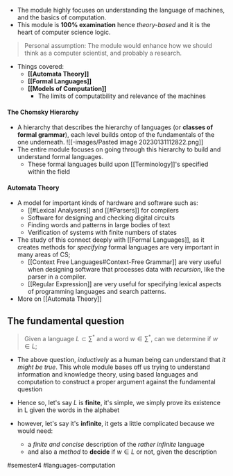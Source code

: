 - The module highly focuses on understanding the language of machines, and the basics of computation.
- This module is **100% examination** hence *theory-based* and it is the heart of computer science logic.

> Personal assumption: The module would enhance how we should think as a computer scientist, and probably a research.

- Things covered:
	- **[[Automata Theory]]**
	- **[[Formal Languages]]**
	- **[[Models of Computation]]**
		- The limits of computatbility and relevance of the machines

#### The Chomsky Hierarchy
- A hierarchy that describes the hierarchy of languages (or **classes of formal grammar**), each level builds ontop of the fundamentals of the one underneath.
![[-images/Pasted image 20230131112822.png]]
- The entire module focuses on going through this hierarchy to build and understand formal languages.
	- These formal languages build upon [[Terminology]]'s specified within the field

#### Automata Theory
- A model for important kinds of hardware and software such as:
	- [[#Lexical Analysers]] and [[#Parsers]] for compilers
	- Software for designing and checking digital circuits
	- Finding words and patterns in large bodies of text 
	- Verification of systems with finite numbers of states
- The study of this connect deeply with [[Formal Languages]], as it creates methods for *specifying* formal languages are very important in many areas of CS;
	- [[Context Free Languages#Context-Free Grammar]] are very useful when designing software that processes data with *recursion*, like the parser in a compiler.
	- [[Regular Expression]] are very useful for specifying lexical aspects of programming languages and search patterns.
- More on [[Automata Theory]]

## The fundamental question

> Given a language $L \subset \sum^{*}$ and a word $w \in \sum^{*}$, can we determine if $w \in L$;

- The above question, *inductively* as a human being can understand that *it might be true*. This whole module bases off us trying to understand information and knowledge theory, using based languages and computation to construct a proper argument against the fundamental question

- Hence so, let's say $L$ is **finite**, it's simple, we simply prove its existence in L given the words in the alphabet
- however, let's say it's **infinite**, it gets a little complicated because we would need:
	- a *finite and concise* description of the *rather infinite* language
	- and also a *method* to **decide** if $w \in L$ or not, given the description

#semester4 #languages-computation
